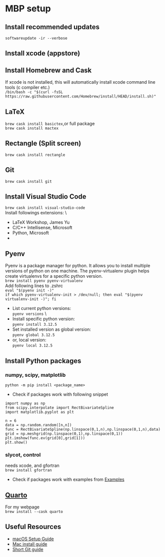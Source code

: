 # MBP setup
## Install recommended updates
`softwareupdate -ir --verbose`

## Install xcode (appstore)

## Install Homebrew and Cask
If xcode is not installed, this will automatically install xcode command line tools (c compiler etc.)\
`/bin/bash -c "$(curl -fsSL https://raw.githubusercontent.com/Homebrew/install/HEAD/install.sh)"`

## LaTeX
`brew cask install basictex`,or full package \
`brew cask install mactex`

## Rectangle (Split screen)
`brew cask install rectangle`

## Git
`brew cask install git`



## Install Visual Studio Code 
`brew cask install visual-studio-code`\
Install followings extensions: \
- LaTeX Workshop, James Yu
- C/C++ Intellisense, Microsoft
- Python, Microsoft
- 
## Pyenv
Pyenv is a package manager for python. It allows you to install multiple versions of python on one machine. The pyenv-virtualenv plugin helps create virtualenvs for a specific python version. \
`brew install pyenv pyenv-virtualenv` \
Add following lines to .zshrc \
`eval "$(pyenv init -)"` \
`if which pyenv-virtualenv-init > /dev/null; then eval "$(pyenv virtualenv-init -)"; fi`
 - List current python versions: \
   `pyenv versions` \
 - Install specific python version: \
   `pyenv install 3.12.5`
 -  Set installed version as global version: \
   `pyenv global 3.12.5`
 -  or, local version: \
   `pyenv local 3.12.5`

   
## Install Python packages
### numpy, scipy, matplotlib 
`python -m pip install <package_name>`

- Check if packages work with following snippet
```
import numpy as np
from scipy.interpolate import RectBivariateSpline
import matplotlib.pyplot as plt

n = 6
data = np.random.random([n,n])
func = RectBivariateSpline(np.linspace(0,1,n),np.linspace(0,1,n),data)
grid = np.meshgrid(np.linspace(0,1),np.linspace(0,1))
plt.imshow(func.ev(grid[0],grid[1]))
plt.show()
```
### slycot, control
needs xcode, and gfortran\
`brew install gfortran`
- Check if packages work with examples from
[Examples](https://python-control.readthedocs.io/en/latest/examples.html)


## [Quarto](https://quarto.org) 
For my webpage\
`brew install --cask quarto`


## Useful Resources
- [macOS Setup Guide](http://sourabhbajaj.com/mac-setup/SystemPreferences/)
- [Mac install guide](https://mac.install.guide/mac-setup/)
- [Short Git guide](http://rogerdudler.github.io/git-guide/)


